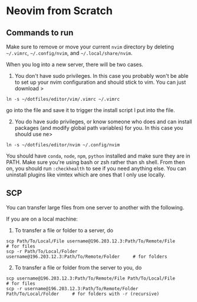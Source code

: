 # Neovim from Scratch

## Commands to run 


Make sure to remove or move your current `nvim` directory by deleting `~/.vimrc`, `~/.config/nvim`, and `~/.local/share/nvim`.

When you log into a new server, there will be two cases.
1. You don't have sudo privileges. In this case you probably won't be able to set up your nvim configuration and should stick to vim. You can just download >
```
ln -s ~/dotfiles/editor/vim/.vimrc ~/.vimrc 
```
go into the file and save it to trigger the install script I put into the file.

2. You do have sudo privileges, or know someone who does and can install packages (and modify global path variables) for you. In this case you should use ne>
```
ln -s ~/dotfiles/editor/nvim ~/.config/nvim 
```
You should have `conda`, `node`, `npm`, `python` installed and make sure they are in PATH. Make sure you're using bash or zsh rather than sh shell. From then on, you should run `:checkhealth` to see if you need anything else. You can uninstall plugins like vimtex which are ones that I only use locally. 


## SCP 

You can transfer large files from one server to another with the following. 

If you are on a local machine: 
1. To transfer a file or folder to a server, do 
```
scp Path/To/Local/File username@196.203.12.3:Path/To/Remote/File            # for files 
scp -r Path/To/Local/Folder username@196.203.12.3:Path/To/Remote/Folder     # for folders 
```

2. To transfer a file or folder from the server to you, do
```
scp username@196.203.12.3:Path/To/Remote/File Path/To/Local/File            # for files
scp -r username@196.203.12.3:Path/To/Remote/Folder Path/To/Local/Folder     # for folders with -r (recursive) 
```




